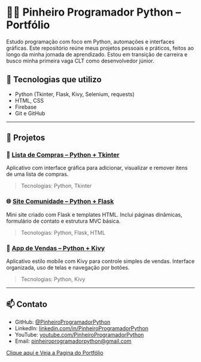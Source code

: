 # 👨‍💻 Pinheiro Programador Python – Portfólio

Estudo programação com foco em Python, automações e interfaces gráficas. Este repositório reúne meus projetos pessoais e práticos, feitos ao longo da minha jornada de aprendizado. Estou em transição de carreira e busco minha primeira vaga CLT como desenvolvedor júnior.

## 🧰 Tecnologias que utilizo

- Python (Tkinter, Flask, Kivy, Selenium, requests)
- HTML, CSS
- Firebase
- Git e GitHub

---

## 📁 Projetos

### 🛒 [Lista de Compras – Python + Tkinter](https://github.com/PinheiroProgramadorPython/lista-compras-python)
Aplicativo com interface gráfica para adicionar, visualizar e remover itens de uma lista de compras.
> Tecnologias: Python, Tkinter

### 🌐 [Site Comunidade – Python + Flask](https://github.com/PinheiroProgramadorPython/sitecomunidade)
Mini site criado com Flask e templates HTML. Inclui páginas dinâmicas, formulário de contato e estrutura MVC básica.
> Tecnologias: Python, Flask, HTML

### 📱 [App de Vendas – Python + Kivy](https://github.com/PinheiroProgramadorPython/App-Vendas-Hash)
Aplicativo estilo mobile com Kivy para controle simples de vendas. Interface organizada, uso de telas e navegação por botões.
> Tecnologias: Python, Kivy

---

## 📫 Contato

- GitHub: [@PinheiroProgramadorPython](https://github.com/PinheiroProgramadorPython)
- LinkedIn: [linkedin.com/in/PinheiroProgramadorPython](https://linkedin.com/in/PinheiroProgramadorPython)
- YouTube: [youtube.com/PinheiroProgramadorPython](https://www.youtube.com/@PinheiroProgamadorPython)
- Email: pinheiroprogramadorpython@gmail.com



<a href="Site-Portfolio/index.html" _target="blank">Clique aqui e Veja a Pagina do Portfólio</a>
